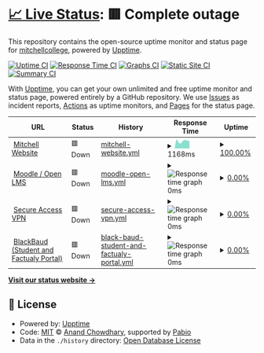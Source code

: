 # [📈 Live Status](https://mitchellcollege.github.io/mitchelluptime): <!--live status--> **🟥 Complete outage**

This repository contains the open-source uptime monitor and status page for [mitchellcollege](https://mitchellcollege.github.io/mitchelluptime), powered by [Upptime](https://github.com/upptime/upptime).

[![Uptime CI](https://github.com/mitchellcollege/mitchelluptime/workflows/Uptime%20CI/badge.svg)](https://github.com/mitchellcollege/mitchelluptime/actions?query=workflow%3A%22Uptime+CI%22)
[![Response Time CI](https://github.com/mitchellcollege/mitchelluptime/workflows/Response%20Time%20CI/badge.svg)](https://github.com/mitchellcollege/mitchelluptime/actions?query=workflow%3A%22Response+Time+CI%22)
[![Graphs CI](https://github.com/mitchellcollege/mitchelluptime/workflows/Graphs%20CI/badge.svg)](https://github.com/mitchellcollege/mitchelluptime/actions?query=workflow%3A%22Graphs+CI%22)
[![Static Site CI](https://github.com/mitchellcollege/mitchelluptime/workflows/Static%20Site%20CI/badge.svg)](https://github.com/mitchellcollege/mitchelluptime/actions?query=workflow%3A%22Static+Site+CI%22)
[![Summary CI](https://github.com/mitchellcollege/mitchelluptime/workflows/Summary%20CI/badge.svg)](https://github.com/mitchellcollege/mitchelluptime/actions?query=workflow%3A%22Summary+CI%22)

With [Upptime](https://upptime.js.org), you can get your own unlimited and free uptime monitor and status page, powered entirely by a GitHub repository. We use [Issues](https://github.com/mitchellcollege/mitchelluptime/issues) as incident reports, [Actions](https://github.com/mitchellcollege/mitchelluptime/actions) as uptime monitors, and [Pages](https://mitchellcollege.github.io/mitchelluptime) for the status page.

<!--start: status pages-->
<!-- This summary is generated by Upptime (https://github.com/upptime/upptime) -->
<!-- Do not edit this manually, your changes will be overwritten -->
<!-- prettier-ignore -->
| URL | Status | History | Response Time | Uptime |
| --- | ------ | ------- | ------------- | ------ |
| <img alt="" src="https://icons.duckduckgo.com/ip3/www.mitchell.edu.ico" height="13"> [Mitchell Website](https://www.mitchell.edu) | 🟥 Down | [mitchell-website.yml](https://github.com/mitchellcollege/MitchellUptime/commits/HEAD/history/mitchell-website.yml) | <details><summary><img alt="Response time graph" src="./graphs/mitchell-website/response-time-week.png" height="20"> 1168ms</summary><br><a href="https://mitchellcollege.github.io/mitchelluptime/history/mitchell-website"><img alt="Response time 1207" src="https://img.shields.io/endpoint?url=https%3A%2F%2Fraw.githubusercontent.com%2Fmitchellcollege%2FMitchellUptime%2FHEAD%2Fapi%2Fmitchell-website%2Fresponse-time.json"></a><br><a href="https://mitchellcollege.github.io/mitchelluptime/history/mitchell-website"><img alt="24-hour response time 1200" src="https://img.shields.io/endpoint?url=https%3A%2F%2Fraw.githubusercontent.com%2Fmitchellcollege%2FMitchellUptime%2FHEAD%2Fapi%2Fmitchell-website%2Fresponse-time-day.json"></a><br><a href="https://mitchellcollege.github.io/mitchelluptime/history/mitchell-website"><img alt="7-day response time 1168" src="https://img.shields.io/endpoint?url=https%3A%2F%2Fraw.githubusercontent.com%2Fmitchellcollege%2FMitchellUptime%2FHEAD%2Fapi%2Fmitchell-website%2Fresponse-time-week.json"></a><br><a href="https://mitchellcollege.github.io/mitchelluptime/history/mitchell-website"><img alt="30-day response time 1147" src="https://img.shields.io/endpoint?url=https%3A%2F%2Fraw.githubusercontent.com%2Fmitchellcollege%2FMitchellUptime%2FHEAD%2Fapi%2Fmitchell-website%2Fresponse-time-month.json"></a><br><a href="https://mitchellcollege.github.io/mitchelluptime/history/mitchell-website"><img alt="1-year response time 1207" src="https://img.shields.io/endpoint?url=https%3A%2F%2Fraw.githubusercontent.com%2Fmitchellcollege%2FMitchellUptime%2FHEAD%2Fapi%2Fmitchell-website%2Fresponse-time-year.json"></a></details> | <details><summary><a href="https://mitchellcollege.github.io/mitchelluptime/history/mitchell-website">100.00%</a></summary><a href="https://mitchellcollege.github.io/mitchelluptime/history/mitchell-website"><img alt="All-time uptime 100.00%" src="https://img.shields.io/endpoint?url=https%3A%2F%2Fraw.githubusercontent.com%2Fmitchellcollege%2FMitchellUptime%2FHEAD%2Fapi%2Fmitchell-website%2Fuptime.json"></a><br><a href="https://mitchellcollege.github.io/mitchelluptime/history/mitchell-website"><img alt="24-hour uptime 100.00%" src="https://img.shields.io/endpoint?url=https%3A%2F%2Fraw.githubusercontent.com%2Fmitchellcollege%2FMitchellUptime%2FHEAD%2Fapi%2Fmitchell-website%2Fuptime-day.json"></a><br><a href="https://mitchellcollege.github.io/mitchelluptime/history/mitchell-website"><img alt="7-day uptime 100.00%" src="https://img.shields.io/endpoint?url=https%3A%2F%2Fraw.githubusercontent.com%2Fmitchellcollege%2FMitchellUptime%2FHEAD%2Fapi%2Fmitchell-website%2Fuptime-week.json"></a><br><a href="https://mitchellcollege.github.io/mitchelluptime/history/mitchell-website"><img alt="30-day uptime 100.00%" src="https://img.shields.io/endpoint?url=https%3A%2F%2Fraw.githubusercontent.com%2Fmitchellcollege%2FMitchellUptime%2FHEAD%2Fapi%2Fmitchell-website%2Fuptime-month.json"></a><br><a href="https://mitchellcollege.github.io/mitchelluptime/history/mitchell-website"><img alt="1-year uptime 100.00%" src="https://img.shields.io/endpoint?url=https%3A%2F%2Fraw.githubusercontent.com%2Fmitchellcollege%2FMitchellUptime%2FHEAD%2Fapi%2Fmitchell-website%2Fuptime-year.json"></a></details>
| <img alt="" src="https://icons.duckduckgo.com/ip3/www.mitchelledu.mrooms.net.ico" height="13"> [Moodle / Open LMS](https://www.mitchelledu.mrooms.net) | 🟥 Down | [moodle-open-lms.yml](https://github.com/mitchellcollege/MitchellUptime/commits/HEAD/history/moodle-open-lms.yml) | <details><summary><img alt="Response time graph" src="./graphs/moodle-open-lms/response-time-week.png" height="20"> 0ms</summary><br><a href="https://mitchellcollege.github.io/mitchelluptime/history/moodle-open-lms"><img alt="Response time 0" src="https://img.shields.io/endpoint?url=https%3A%2F%2Fraw.githubusercontent.com%2Fmitchellcollege%2FMitchellUptime%2FHEAD%2Fapi%2Fmoodle-open-lms%2Fresponse-time.json"></a><br><a href="https://mitchellcollege.github.io/mitchelluptime/history/moodle-open-lms"><img alt="24-hour response time 0" src="https://img.shields.io/endpoint?url=https%3A%2F%2Fraw.githubusercontent.com%2Fmitchellcollege%2FMitchellUptime%2FHEAD%2Fapi%2Fmoodle-open-lms%2Fresponse-time-day.json"></a><br><a href="https://mitchellcollege.github.io/mitchelluptime/history/moodle-open-lms"><img alt="7-day response time 0" src="https://img.shields.io/endpoint?url=https%3A%2F%2Fraw.githubusercontent.com%2Fmitchellcollege%2FMitchellUptime%2FHEAD%2Fapi%2Fmoodle-open-lms%2Fresponse-time-week.json"></a><br><a href="https://mitchellcollege.github.io/mitchelluptime/history/moodle-open-lms"><img alt="30-day response time 0" src="https://img.shields.io/endpoint?url=https%3A%2F%2Fraw.githubusercontent.com%2Fmitchellcollege%2FMitchellUptime%2FHEAD%2Fapi%2Fmoodle-open-lms%2Fresponse-time-month.json"></a><br><a href="https://mitchellcollege.github.io/mitchelluptime/history/moodle-open-lms"><img alt="1-year response time 0" src="https://img.shields.io/endpoint?url=https%3A%2F%2Fraw.githubusercontent.com%2Fmitchellcollege%2FMitchellUptime%2FHEAD%2Fapi%2Fmoodle-open-lms%2Fresponse-time-year.json"></a></details> | <details><summary><a href="https://mitchellcollege.github.io/mitchelluptime/history/moodle-open-lms">0.00%</a></summary><a href="https://mitchellcollege.github.io/mitchelluptime/history/moodle-open-lms"><img alt="All-time uptime 0.00%" src="https://img.shields.io/endpoint?url=https%3A%2F%2Fraw.githubusercontent.com%2Fmitchellcollege%2FMitchellUptime%2FHEAD%2Fapi%2Fmoodle-open-lms%2Fuptime.json"></a><br><a href="https://mitchellcollege.github.io/mitchelluptime/history/moodle-open-lms"><img alt="24-hour uptime 0.00%" src="https://img.shields.io/endpoint?url=https%3A%2F%2Fraw.githubusercontent.com%2Fmitchellcollege%2FMitchellUptime%2FHEAD%2Fapi%2Fmoodle-open-lms%2Fuptime-day.json"></a><br><a href="https://mitchellcollege.github.io/mitchelluptime/history/moodle-open-lms"><img alt="7-day uptime 0.00%" src="https://img.shields.io/endpoint?url=https%3A%2F%2Fraw.githubusercontent.com%2Fmitchellcollege%2FMitchellUptime%2FHEAD%2Fapi%2Fmoodle-open-lms%2Fuptime-week.json"></a><br><a href="https://mitchellcollege.github.io/mitchelluptime/history/moodle-open-lms"><img alt="30-day uptime 0.00%" src="https://img.shields.io/endpoint?url=https%3A%2F%2Fraw.githubusercontent.com%2Fmitchellcollege%2FMitchellUptime%2FHEAD%2Fapi%2Fmoodle-open-lms%2Fuptime-month.json"></a><br><a href="https://mitchellcollege.github.io/mitchelluptime/history/moodle-open-lms"><img alt="1-year uptime 0.00%" src="https://img.shields.io/endpoint?url=https%3A%2F%2Fraw.githubusercontent.com%2Fmitchellcollege%2FMitchellUptime%2FHEAD%2Fapi%2Fmoodle-open-lms%2Fuptime-year.json"></a></details>
| <img alt="" src="https://icons.duckduckgo.com/ip3/vpn.mitchell.edu.ico" height="13"> [Secure Access VPN](https://vpn.mitchell.edu) | 🟥 Down | [secure-access-vpn.yml](https://github.com/mitchellcollege/MitchellUptime/commits/HEAD/history/secure-access-vpn.yml) | <details><summary><img alt="Response time graph" src="./graphs/secure-access-vpn/response-time-week.png" height="20"> 0ms</summary><br><a href="https://mitchellcollege.github.io/mitchelluptime/history/secure-access-vpn"><img alt="Response time 0" src="https://img.shields.io/endpoint?url=https%3A%2F%2Fraw.githubusercontent.com%2Fmitchellcollege%2FMitchellUptime%2FHEAD%2Fapi%2Fsecure-access-vpn%2Fresponse-time.json"></a><br><a href="https://mitchellcollege.github.io/mitchelluptime/history/secure-access-vpn"><img alt="24-hour response time 0" src="https://img.shields.io/endpoint?url=https%3A%2F%2Fraw.githubusercontent.com%2Fmitchellcollege%2FMitchellUptime%2FHEAD%2Fapi%2Fsecure-access-vpn%2Fresponse-time-day.json"></a><br><a href="https://mitchellcollege.github.io/mitchelluptime/history/secure-access-vpn"><img alt="7-day response time 0" src="https://img.shields.io/endpoint?url=https%3A%2F%2Fraw.githubusercontent.com%2Fmitchellcollege%2FMitchellUptime%2FHEAD%2Fapi%2Fsecure-access-vpn%2Fresponse-time-week.json"></a><br><a href="https://mitchellcollege.github.io/mitchelluptime/history/secure-access-vpn"><img alt="30-day response time 0" src="https://img.shields.io/endpoint?url=https%3A%2F%2Fraw.githubusercontent.com%2Fmitchellcollege%2FMitchellUptime%2FHEAD%2Fapi%2Fsecure-access-vpn%2Fresponse-time-month.json"></a><br><a href="https://mitchellcollege.github.io/mitchelluptime/history/secure-access-vpn"><img alt="1-year response time 0" src="https://img.shields.io/endpoint?url=https%3A%2F%2Fraw.githubusercontent.com%2Fmitchellcollege%2FMitchellUptime%2FHEAD%2Fapi%2Fsecure-access-vpn%2Fresponse-time-year.json"></a></details> | <details><summary><a href="https://mitchellcollege.github.io/mitchelluptime/history/secure-access-vpn">0.00%</a></summary><a href="https://mitchellcollege.github.io/mitchelluptime/history/secure-access-vpn"><img alt="All-time uptime 0.00%" src="https://img.shields.io/endpoint?url=https%3A%2F%2Fraw.githubusercontent.com%2Fmitchellcollege%2FMitchellUptime%2FHEAD%2Fapi%2Fsecure-access-vpn%2Fuptime.json"></a><br><a href="https://mitchellcollege.github.io/mitchelluptime/history/secure-access-vpn"><img alt="24-hour uptime 0.00%" src="https://img.shields.io/endpoint?url=https%3A%2F%2Fraw.githubusercontent.com%2Fmitchellcollege%2FMitchellUptime%2FHEAD%2Fapi%2Fsecure-access-vpn%2Fuptime-day.json"></a><br><a href="https://mitchellcollege.github.io/mitchelluptime/history/secure-access-vpn"><img alt="7-day uptime 0.00%" src="https://img.shields.io/endpoint?url=https%3A%2F%2Fraw.githubusercontent.com%2Fmitchellcollege%2FMitchellUptime%2FHEAD%2Fapi%2Fsecure-access-vpn%2Fuptime-week.json"></a><br><a href="https://mitchellcollege.github.io/mitchelluptime/history/secure-access-vpn"><img alt="30-day uptime 0.00%" src="https://img.shields.io/endpoint?url=https%3A%2F%2Fraw.githubusercontent.com%2Fmitchellcollege%2FMitchellUptime%2FHEAD%2Fapi%2Fsecure-access-vpn%2Fuptime-month.json"></a><br><a href="https://mitchellcollege.github.io/mitchelluptime/history/secure-access-vpn"><img alt="1-year uptime 0.00%" src="https://img.shields.io/endpoint?url=https%3A%2F%2Fraw.githubusercontent.com%2Fmitchellcollege%2FMitchellUptime%2FHEAD%2Fapi%2Fsecure-access-vpn%2Fuptime-year.json"></a></details>
| <img alt="" src="https://icons.duckduckgo.com/ip3/www.mitchell.mycampus-app.com.ico" height="13"> [BlackBaud (Student and Factualy Portal)](https://www.mitchell.mycampus-app.com) | 🟥 Down | [black-baud-student-and-factualy-portal.yml](https://github.com/mitchellcollege/MitchellUptime/commits/HEAD/history/black-baud-student-and-factualy-portal.yml) | <details><summary><img alt="Response time graph" src="./graphs/black-baud-student-and-factualy-portal/response-time-week.png" height="20"> 0ms</summary><br><a href="https://mitchellcollege.github.io/mitchelluptime/history/black-baud-student-and-factualy-portal"><img alt="Response time 0" src="https://img.shields.io/endpoint?url=https%3A%2F%2Fraw.githubusercontent.com%2Fmitchellcollege%2FMitchellUptime%2FHEAD%2Fapi%2Fblack-baud-student-and-factualy-portal%2Fresponse-time.json"></a><br><a href="https://mitchellcollege.github.io/mitchelluptime/history/black-baud-student-and-factualy-portal"><img alt="24-hour response time 0" src="https://img.shields.io/endpoint?url=https%3A%2F%2Fraw.githubusercontent.com%2Fmitchellcollege%2FMitchellUptime%2FHEAD%2Fapi%2Fblack-baud-student-and-factualy-portal%2Fresponse-time-day.json"></a><br><a href="https://mitchellcollege.github.io/mitchelluptime/history/black-baud-student-and-factualy-portal"><img alt="7-day response time 0" src="https://img.shields.io/endpoint?url=https%3A%2F%2Fraw.githubusercontent.com%2Fmitchellcollege%2FMitchellUptime%2FHEAD%2Fapi%2Fblack-baud-student-and-factualy-portal%2Fresponse-time-week.json"></a><br><a href="https://mitchellcollege.github.io/mitchelluptime/history/black-baud-student-and-factualy-portal"><img alt="30-day response time 0" src="https://img.shields.io/endpoint?url=https%3A%2F%2Fraw.githubusercontent.com%2Fmitchellcollege%2FMitchellUptime%2FHEAD%2Fapi%2Fblack-baud-student-and-factualy-portal%2Fresponse-time-month.json"></a><br><a href="https://mitchellcollege.github.io/mitchelluptime/history/black-baud-student-and-factualy-portal"><img alt="1-year response time 0" src="https://img.shields.io/endpoint?url=https%3A%2F%2Fraw.githubusercontent.com%2Fmitchellcollege%2FMitchellUptime%2FHEAD%2Fapi%2Fblack-baud-student-and-factualy-portal%2Fresponse-time-year.json"></a></details> | <details><summary><a href="https://mitchellcollege.github.io/mitchelluptime/history/black-baud-student-and-factualy-portal">0.00%</a></summary><a href="https://mitchellcollege.github.io/mitchelluptime/history/black-baud-student-and-factualy-portal"><img alt="All-time uptime 0.00%" src="https://img.shields.io/endpoint?url=https%3A%2F%2Fraw.githubusercontent.com%2Fmitchellcollege%2FMitchellUptime%2FHEAD%2Fapi%2Fblack-baud-student-and-factualy-portal%2Fuptime.json"></a><br><a href="https://mitchellcollege.github.io/mitchelluptime/history/black-baud-student-and-factualy-portal"><img alt="24-hour uptime 0.00%" src="https://img.shields.io/endpoint?url=https%3A%2F%2Fraw.githubusercontent.com%2Fmitchellcollege%2FMitchellUptime%2FHEAD%2Fapi%2Fblack-baud-student-and-factualy-portal%2Fuptime-day.json"></a><br><a href="https://mitchellcollege.github.io/mitchelluptime/history/black-baud-student-and-factualy-portal"><img alt="7-day uptime 0.00%" src="https://img.shields.io/endpoint?url=https%3A%2F%2Fraw.githubusercontent.com%2Fmitchellcollege%2FMitchellUptime%2FHEAD%2Fapi%2Fblack-baud-student-and-factualy-portal%2Fuptime-week.json"></a><br><a href="https://mitchellcollege.github.io/mitchelluptime/history/black-baud-student-and-factualy-portal"><img alt="30-day uptime 0.00%" src="https://img.shields.io/endpoint?url=https%3A%2F%2Fraw.githubusercontent.com%2Fmitchellcollege%2FMitchellUptime%2FHEAD%2Fapi%2Fblack-baud-student-and-factualy-portal%2Fuptime-month.json"></a><br><a href="https://mitchellcollege.github.io/mitchelluptime/history/black-baud-student-and-factualy-portal"><img alt="1-year uptime 0.00%" src="https://img.shields.io/endpoint?url=https%3A%2F%2Fraw.githubusercontent.com%2Fmitchellcollege%2FMitchellUptime%2FHEAD%2Fapi%2Fblack-baud-student-and-factualy-portal%2Fuptime-year.json"></a></details>

<!--end: status pages-->

[**Visit our status website →**](https://mitchellcollege.github.io/mitchelluptime)

## 📄 License

- Powered by: [Upptime](https://github.com/upptime/upptime)
- Code: [MIT](./LICENSE) © [Anand Chowdhary](https://anandchowdhary.com), supported by [Pabio](https://pabio.com)
- Data in the `./history` directory: [Open Database License](https://opendatacommons.org/licenses/odbl/1-0/)
